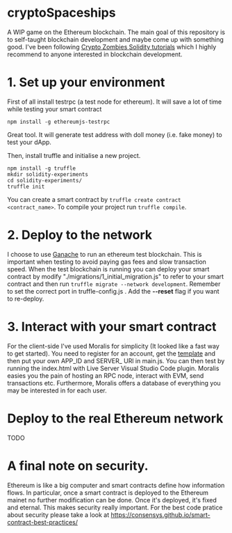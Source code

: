 # cryptoSpaceships

A WIP game on the Ethereum blockchain. The main goal of this repository is to self-taught blockchain development and maybe come up with something good. I've been following [Crypto Zombies Solidity tutorials](https://cryptozombies.io/) which I highly recommend to anyone interested in blockchain development. 

# 1. Set up your environment

First of all install testrpc (a test node for ethereum). It will save a lot of time while testing your smart contract

```npm install -g ethereumjs-testrpc```

Great tool. It will generate test address with doll money (i.e. fake money) to test your dApp.

Then, install truffle and initialise a new project. 

```
npm install -g truffle
mkdir solidity-experiments
cd solidity-experiments/
truffle init
```

You can create a smart contract by ```truffle create contract <contract_name>```.
To compile your project run ```truffle compile```.

# 2. Deploy to the network
I choose to use [Ganache](https://www.trufflesuite.com/ganache) to run an ethereum test blockchain. This is important when testing to avoid paying gas fees and slow transaction speed. When the test blockchain is running you can deploy your smart contract by modify <it>"./migrations/1_initial_migration.js"</it> to refer to your smart contract and then run ```truffle migrate --network development```. Remember to set the correct port in <it> truffle-config.js </it>. Add the <b>--reset</b> flag if you want to re-deploy.

# 3. Interact with your smart contract

For the client-side I've used Moralis for simplicity (It looked like a fast way to get started). You need to register for an account, get the [template](https://github.com/MoralisWeb3/demo-apps/tree/main/moralis-sign-in-boilerplate) and then put your own APP_ID and SERVER_ URl in <it>main.js</it>. You can then test by running the <it>index.html</it> with Live Server Visual Studio Code plugin.
Moralis easies you the pain of hosting an RPC node, interact with EVM, send transactions etc. Furthermore, Moralis offers a database of everything you may be interested in for each user. 

# Deploy to the <b>real</b> Ethereum network

TODO
# A final note on security.

Ethereum is like a big computer and smart contracts define how information flows. In particular, once a smart contract is deployed to the Ethereum mainet no further modification can be done. Once it's deployed, it's fixed and eternal. This makes security really important. For the best code pratice about security please take a look at https://consensys.github.io/smart-contract-best-practices/